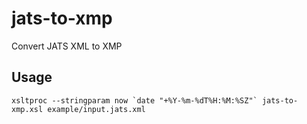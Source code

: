 # jats-to-xmp

Convert JATS XML to XMP

## Usage

    xsltproc --stringparam now `date "+%Y-%m-%dT%H:%M:%SZ"` jats-to-xmp.xsl example/input.jats.xml